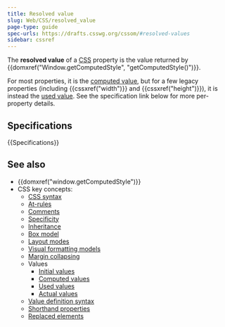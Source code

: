 ```yaml
---
title: Resolved value
slug: Web/CSS/resolved_value
page-type: guide
spec-urls: https://drafts.csswg.org/cssom/#resolved-values
sidebar: cssref
---
```



The **resolved value** of a [CSS](/en-US/docs/Web/CSS) property is the value returned by {{domxref("Window.getComputedStyle", "getComputedStyle()")}}.

For most properties, it is the [computed value](/en-US/docs/Web/CSS/computed_value), but for a few legacy properties (including {{cssxref("width")}} and {{cssxref("height")}}), it is instead the [used value](/en-US/docs/Web/CSS/used_value). See the specification link below for more per-property details.

## Specifications

{{Specifications}}

## See also

- {{domxref("window.getComputedStyle")}}
- CSS key concepts:
  - [CSS syntax](/en-US/docs/Web/CSS/Syntax)
  - [At-rules](/en-US/docs/Web/CSS/At-rule)
  - [Comments](/en-US/docs/Web/CSS/Comments)
  - [Specificity](/en-US/docs/Web/CSS/Specificity)
  - [Inheritance](/en-US/docs/Web/CSS/Inheritance)
  - [Box model](/en-US/docs/Web/CSS/CSS_box_model/Introduction_to_the_CSS_box_model)
  - [Layout modes](/en-US/docs/Web/CSS/Layout_mode)
  - [Visual formatting models](/en-US/docs/Web/CSS/Visual_formatting_model)
  - [Margin collapsing](/en-US/docs/Web/CSS/CSS_box_model/Mastering_margin_collapsing)
  - Values
    - [Initial values](/en-US/docs/Web/CSS/initial_value)
    - [Computed values](/en-US/docs/Web/CSS/computed_value)
    - [Used values](/en-US/docs/Web/CSS/used_value)
    - [Actual values](/en-US/docs/Web/CSS/actual_value)
  - [Value definition syntax](/en-US/docs/Web/CSS/Value_definition_syntax)
  - [Shorthand properties](/en-US/docs/Web/CSS/Shorthand_properties)
  - [Replaced elements](/en-US/docs/Web/CSS/Replaced_element)
